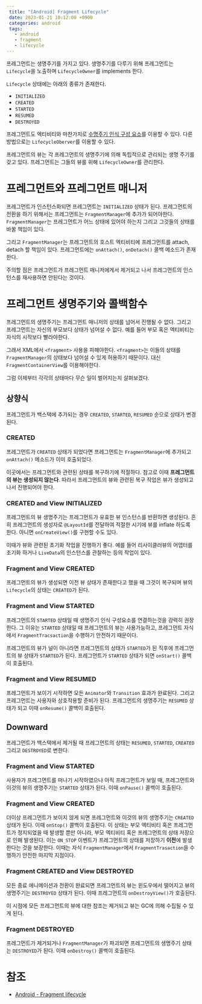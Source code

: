 ```yaml
---
 title: "[Android] Fragment Lifecycle"
 date: 2023-01-21 10:12:00 +0900
 categories: android
 tags:
   - android
   - fragment
   - lifecycle
---
```


프레그먼트는 생명주기를 가지고 있다. 생명주기를 다루기 위해 프레그먼트는 `Lifecycle`을 노출하며 `LifecycleOwner`를 implements 한다.

`Lifecycle` 상태에는 아래의 종류가 존재한다.

- `INITIALIZED`
- `CREATED`
- `STARTED`
- `RESUMED`
- `DESTROYED`

프레그먼트도 엑티비티와 마찬가지로 [수명주기 인식 구성 요소](https://developer.android.com/topic/libraries/architecture/lifecycle)를 이용할 수 있다. 다른 방법으로는 `LifecycleOberver`를 이용할 수 있다.

프레그먼트의 뷰는 각 프레그먼트의 생명주기에 의해 독립적으로 관리되는 생명 주기를 갖고 있다. 프레그먼트는 그들의 뷰를 위해 `LifecycleOwner`를 관리한다.

# 프레그먼트와 프레그먼트 매니저

프레그먼트가 인스턴스화되면 프레그먼트는 `INITIALIZED` 상태가 된다.
프레그먼트의 전환을 하기 위해서는 프레그먼트는 `FragmentManager`에 추가가 되어야한다. `FragmentManager`는 프레그먼트가 어느 상태에 있어야 하는지 그리고 그것들의 상태를 바꿀 책임이 있다.

그리고 `FragmentManager`는 프레그먼트의 호스트 엑티비티에 프레그먼트를 attach, detach 할 책임이 있다. 프레그먼트에는 `onAttach()`, `onDetach()` 콜백 메소드가 존재한다.

주의할 점은 프레그먼트가 프레그먼트 매니저에게서 제거되고 나서 프레그먼트의 인스턴스를 재사용하면 안된다는 것이다.

# 프레그먼트 생명주기와 콜백함수

프레그먼트의 생명주기는 프레그먼트 매니저의 상태를 넘어서 진행될 수 없다.
그리고 프레그먼트는 자신의 부모보다 상태가 넘어설 수 없다. 예를 들어 부모 혹은 엑티비티는 자식의 시작보다 빨라야한다.

그래서 XML에서 `<fragment>` 사용을 피해야한다. `<fragment>`는 이들의 상태를 `FragmentManager`의 상태보다 넘어설 수 있게 허용하기 때문이다. 대신 `FragmentContainerView`를 이용해야한다.

그럼 이제부터 각각의 상태마다 무슨 일이 벌어지는지 살펴보겠다.

## 상향식

프레그먼트가 백스택에 추가되는 경우 `CREATED`, `STARTED`, `RESUMED` 순으로 상태가 변경된다.

### CREATED

프레그먼트가 `CREATED` 상태가 되었다면 프레그먼트는 `FragmentManager`에 추가되고 `onAttach()` 메소드가 이미 호출되었다.

이곳에서는 프레그먼트와 관련된 상태를 복구하기에 적절하다. 참고로 이때 **프레그먼트의 뷰는 생성되지 않는다**. 따라서 프레그먼트의 뷰와 관련된 복구 작업은 뷰가 생성되고 나서 진행되어야 한다.

### CREATED and View INITIALIZED

프레그먼트의 뷰 생명주기는 프레그먼트가 유효한 뷰 인스턴스를 반환하면 생성된다. 흔히 프레그먼트의 생성자로 `@LayoutId`를 전달하여 적절한 시기에 뷰를 inflate 하도록 한다. 아니면 `onCreateView()`를 구현할 수도 있다.

이때가 뷰와 관련된 초기화 작업을 진행하기 좋다. 예를 들어 리사이클러뷰의 어뎁터를 초기화 하거나 `LiveData`의 인스턴스를 관찰하는 등의 작업이 있다.

### Fragment and View CREATED

프레그먼트의 뷰가 생성되면 이전 뷰 상태가 존재한다고 했을 때 그것이 복구되며 뷰의 `Lifecycle`의 상태는 `CREATED`가 된다.

### Fragment and View STARTED

프레그먼트의 `STARTED` 상태일 때 생명주기 인식 구성요소를 연결하는것을 강력히 권장한다. 그 이유는 `STARTED` 상태일 때 프레그먼트의 뷰는 사용가능하고, 프레그먼트 자식에서 `FragmentTracsaction`을 수행하기 안전하기 때문이다.

프레그먼트의 뷰가 널이 아니라면 프레그먼트의 상태가 `STARTED`가 된 직후에 프레그먼트의 뷰 상태가 `STARTED`가 된다. 프레그먼트가 `STARTED` 상태가 되면 `onStart()` 콜백이 호출된다.

### Fragment and View RESUMED

프레그먼트가 보이기 시작하면 모든 `Animator`와 `Transition` 효과가 완료된다. 그리고 프레그먼트는 사용자와 상호작용할 준비가 된다. 프레그먼트의 생명주기는 `RESUMED` 상태가 되고 이때 `onResume()` 콜백이 호출된다.

## Downward

프레그먼트가 백스택에서 제거될 때 프레그먼트의 상태는 `RESUMED`, `STARTED`, `CREATED` 그리고 `DESTROYED`로 변한다.

### Fragment and View STARTED

사용자가 프레그먼트를 떠나기 시작하였으나 아직 프레그먼트가 보일 때, 프레그먼트와 이것의 뷰의 생명주기는 `STARTED` 상태가 된다. 이때 `onPause()` 콜백이 호출된다.

### Fragment and View CREATED

더이상 프레그먼트가 보이지 않게 되면 프레그먼트와 이것의 뷰의 생명주기는 `CREATED` 상태가 된다. 이때 `onStop()` 콜백이 호출된다. 이 상태는 부모 엑티비티 혹은 프레그먼트가 정지되었을 때 발생할 뿐만 아니라, 부모 엑티비티 혹은 프레그먼트의 상태 저장으로 인해 발생된다. 이는 `ON_STOP` 이벤트가 프레그먼트의 상태를 저장하기 **이전**에 발생한다는 것을 보장한다. 이때는 자식 `FragmentManager`에서 `FragmentTrasaction`을 수행하기 안전한 마지막 지점이다.

### Fragment CREATED and View DESTROYED

모든 종료 에니메이션과 전환이 완료되면 프레그먼트의 뷰는 윈도우에서 떨어지고 뷰의 생명주기는 `DESTROYED` 상태가 된다. 이때 프레그먼트의 `onDestroyView()`가 호출된다.

이 시점에 모든 프레그먼트의 뷰에 대한 참조는 제거되고 뷰는 GC에 의해 수집될 수 있게 된다.

### Fragment DESTROYED

프레그먼트가 제거되거나 `FragmentManager`가 파괴되면 프레그먼트의 생명주기 상태는 `DESTROYED`가 된다. 이때 `onDestroy()` 콜백이 호출된다.

# 참조

- [Android - Fragment lifecycle](https://developer.android.com/guide/fragments/lifecycle)
